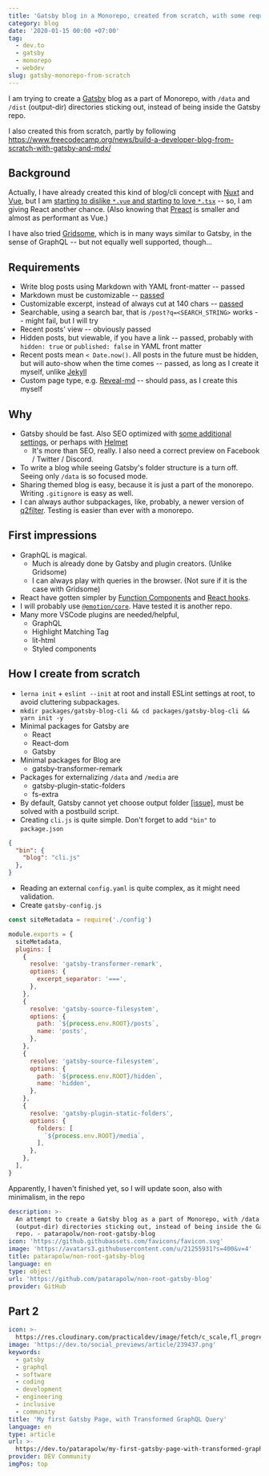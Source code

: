 ```yaml
---
title: 'Gatsby blog in a Monorepo, created from scratch, with some requirements'
category: blog
date: '2020-01-15 00:00 +07:00'
tag:
  - dev.to
  - gatsby
  - monorepo
  - webdev
slug: gatsby-monorepo-from-scratch
---
```


I am trying to create a [Gatsby](https://www.gatsbyjs.org/) blog as a part of Monorepo, with `/data` and `/dist` (output-dir) directories sticking out, instead of being inside the Gatsby repo.

I also created this from scratch, partly by following <https://www.freecodecamp.org/news/build-a-developer-blog-from-scratch-with-gatsby-and-mdx/>

<!-- excerpt_separator -->

## Background

Actually, I have already created this kind of blog/cli concept with [Nuxt](https://github.com/patarapolw/blog) and [Vue](https://github.com/patarapolw/git-publisher), but I am [starting to dislike `*.vue` and starting to love `*.tsx`](https://dev.to/patarapolw/a-guide-to-using-typescript-in-vue-with-maximal-vscode-intellisense-2db2) -- so, I am giving React another chance. (Also knowing that [Preact](https://preactjs.com/) is smaller and almost as performant as Vue.)

I have also tried [Gridsome](https://gridsome.org/), which is in many ways similar to Gatsby, in the sense of GraphQL -- but not equally well supported, though...

## Requirements

- Write blog posts using Markdown with YAML front-matter -- passed
- Markdown must be customizable -- [passed](https://using-remark.gatsbyjs.org/custom-components/)
- Customizable excerpt, instead of always cut at 140 chars -- [passed](https://using-remark.gatsbyjs.org/custom-separator/)
- Searchable, using a search bar, that is `/post?q=<SEARCH_STRING>` works -- might fail, but I will try
- Recent posts' view -- obviously passed
- Hidden posts, but viewable, if you have a link -- passed, probably with `hidden: true` or `published: false` in YAML front matter
- Recent posts mean `< Date.now()`. All posts in the future must be hidden, but will auto-show when the time comes -- passed, as long as I create it myself, unlike [Jekyll](https://jekyllrb.com/)
- Custom page type, e.g. [Reveal-md](https://github.com/patarapolw/reveal-md) -- should pass, as I create this myself

## Why

- Gatsby should be fast. Also SEO optimized with [some additional settings](https://www.gatsbyjs.org/docs/add-seo-component/), or perhaps with [Helmet](https://www.gatsbyjs.org/packages/gatsby-plugin-react-helmet/)
  - It's more than SEO, really. I also need a correct preview on Facebook / Twitter / Discord.
- To write a blog while seeing Gatsby's folder structure is a turn off. Seeing only `/data` is so focused mode.
- Sharing themed blog is easy, because it is just a part of the monorepo. Writing `.gitignore` is easy as well.
- I can always author subpackages, like, probably, a newer version of [q2filter](https://github.com/patarapolw/q2filter). Testing is easier than ever with a monorepo.

## First impressions

- GraphQL is magical.
  - Much is already done by Gatsby and plugin creators. (Unlike Gridsome)
  - I can always play with queries in the browser. (Not sure if it is the case with Gridsome)
- React have gotten simpler by [Function Components](https://reactjs.org/docs/components-and-props.html) and [React hooks](https://reactjs.org/docs/hooks-intro.html).
- I will probably use [`@emotion/core`](https://github.com/emotion-js/emotion). Have tested it is another repo.
- Many more VSCode plugins are needed/helpful,
  - GraphQL
  - Highlight Matching Tag
  - lit-html
  - Styled components

## How I create from scratch

- `lerna init` + `eslint --init` at root and install ESLint settings at root, to avoid cluttering subpackages.
- `mkdir packages/gatsby-blog-cli && cd packages/gatsby-blog-cli && yarn init -y`
- Minimal packages for Gatsby are
  - React
  - React-dom
  - Gatsby
- Minimal packages for Blog are
  - gatsby-transformer-remark
- Packages for externalizing `/data` and `/media` are
  - gatsby-plugin-static-folders
  - fs-extra
- By default, Gatsby cannot yet choose output folder [[issue]](https://github.com/gatsbyjs/gatsby/issues/1878), must be solved with a postbuild script.
- Creating `cli.js` is quite simple. Don't forget to add `"bin"` to `package.json`

```json
{
  "bin": {
    "blog": "cli.js"
  },
}
```

- Reading an external `config.yaml` is quite complex, as it might need validation.
- Create `gatsby-config.js`

```js
const siteMetadata = require('./config')

module.exports = {
  siteMetadata,
  plugins: [
    {
      resolve: 'gatsby-transformer-remark',
      options: {
        excerpt_separator: '===',
      },
    },
    {
      resolve: 'gatsby-source-filesystem',
      options: {
        path: `${process.env.ROOT}/posts`,
        name: 'posts',
      },
    },
    {
      resolve: 'gatsby-source-filesystem',
      options: {
        path: `${process.env.ROOT}/hidden`,
        name: 'hidden',
      },
    },
    {
      resolve: 'gatsby-plugin-static-folders',
      options: {
        folders: [
          `${process.env.ROOT}/media`,
        ],
      },
    },
  ],
}
```

Apparently, I haven't finished yet, so I will update soon, also with minimalism, in the repo

```yaml link
description: >-
  An attempt to create a Gatsby blog as a part of Monorepo, with /data and /dist
  (output-dir) directories sticking out, instead of being inside the Gatsby
  repo. - patarapolw/non-root-gatsby-blog
icon: 'https://github.githubassets.com/favicons/favicon.svg'
image: 'https://avatars3.githubusercontent.com/u/21255931?s=400&v=4'
title: patarapolw/non-root-gatsby-blog
language: en
type: object
url: 'https://github.com/patarapolw/non-root-gatsby-blog'
provider: GitHub
```

## Part 2

```yaml link
icon: >-
  https://res.cloudinary.com/practicaldev/image/fetch/c_scale,fl_progressive,q_auto,w_192/f_auto/https://practicaldev-herokuapp-com.freetls.fastly.net/assets/devlogo-pwa-512.png
image: 'https://dev.to/social_previews/article/239437.png'
keywords:
  - gatsby
  - graphql
  - software
  - coding
  - development
  - engineering
  - inclusive
  - community
title: 'My first Gatsby Page, with Transformed GraphQL Query'
language: en
type: article
url: >-
  https://dev.to/patarapolw/my-first-gatsby-page-with-transformed-graphql-query-4d2h
provider: DEV Community
imgPos: top
```
